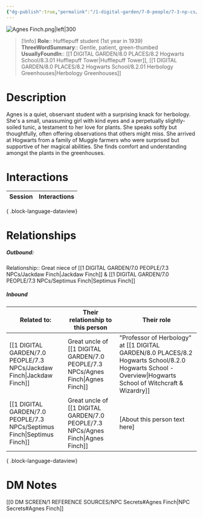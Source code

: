 ```yaml
---
{"dg-publish":true,"permalink":"/1-digital-garden/7-0-people/7-3-np-cs/agnes-finch/","tags":["#person","hogwarts","student","hufflepuff"]}
---
```


![Agnes Finch.png|left|300](/img/user/1%20DIGITAL%20GARDEN/7.0%20PEOPLE/7.3%20NPCs/Headshots/Agnes%20Finch.png)
>[!info]
>**Role**:: Hufflepuff student (1st year in 1939)
>**ThreeWordSummary**:: Gentle, patient, green-thumbed
>**UsuallyFoundIn**:: [[1 DIGITAL GARDEN/8.0 PLACES/8.2 Hogwarts School/8.3.01 Hufflepuff Tower\|Hufflepuff Tower]], [[1 DIGITAL GARDEN/8.0 PLACES/8.2 Hogwarts School/8.2.01 Herbology Greenhouses\|Herbology Greenhouses]]

# Description

Agnes is a quiet, observant student with a surprising knack for herbology. She's a small, unassuming girl with kind eyes and a perpetually slightly-soiled tunic, a testament to her love for plants. She speaks softly but thoughtfully, often offering observations that others might miss. She arrived at Hogwarts from a family of Muggle farmers who were surprised but supportive of her magical abilities. She finds comfort and understanding amongst the plants in the greenhouses.

# Interactions

| Session | Interactions |
| ------- | ------------ |

{ .block-language-dataview}

# Relationships
##### Outbound:
Relationship:: Great niece of [[1 DIGITAL GARDEN/7.0 PEOPLE/7.3 NPCs/Jackdaw Finch\|Jackdaw Finch]] & [[1 DIGITAL GARDEN/7.0 PEOPLE/7.3 NPCs/Septimus Finch\|Septimus Finch]]

##### Inbound
| Related to:                                                                | Their relationship to this person | Their role                                                                                                 |
| -------------------------------------------------------------------------- | --------------------------------- | ---------------------------------------------------------------------------------------------------------- |
| [[1 DIGITAL GARDEN/7.0 PEOPLE/7.3 NPCs/Jackdaw Finch\|Jackdaw Finch]]   | Great uncle of [[1 DIGITAL GARDEN/7.0 PEOPLE/7.3 NPCs/Agnes Finch\|Agnes Finch]]    | "Professor of Herbology" at [[1 DIGITAL GARDEN/8.0 PLACES/8.2 Hogwarts School/8.2.0 Hogwarts School - Overview\|Hogwarts School of Witchcraft & Wizardry]] |
| [[1 DIGITAL GARDEN/7.0 PEOPLE/7.3 NPCs/Septimus Finch\|Septimus Finch]] | Great uncle of [[1 DIGITAL GARDEN/7.0 PEOPLE/7.3 NPCs/Agnes Finch\|Agnes Finch]]    | [About this person text here]                                                                              |

{ .block-language-dataview}





# DM Notes
[[0 DM SCREEN/1 REFERENCE SOURCES/NPC Secrets#Agnes Finch\|NPC Secrets#Agnes Finch]]